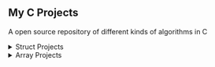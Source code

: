 ## My C Projects
A open source repository of different kinds of algorithms in C

<details>
<summary> Struct Projects </summary>
  
| Project |  Resource  |
| :---------: | :----- |
| 1 | [Basic ATM - Struct,switch case](https://github.com/MerttMetinn/My_C_Projects/blob/main/Atm%20uygulama%20-%20Struct%2Cswitch%20case/main.c) |
| 2 | [Student average comparison - Struct](https://github.com/MerttMetinn/My_C_Projects/blob/main/Ogrenci%20ortalama%20karsilastirma%20Struct/main.c) |
| 3 | [Date comparison - Struct](https://github.com/MerttMetinn/My_C_Projects/blob/main/Tarih%20Karsilastirma%20Struct/main.c) |
| 4 | [Student average sorting - Struct](https://github.com/MerttMetinn/My_C_Projects/blob/main/Ogrenci%20ortalama%20siralama%20Struct/main.c) |
| 5 | [Sorting students from A to Z - Struct](https://github.com/MerttMetinn/My_C_Projects/blob/main/Sorting%20students%20from%20A%20to%20Z%20-%20Struct/main.c) |
| 6 | [Swapping two values - Struct](https://github.com/MerttMetinn/My_C_Projects/blob/main/swapping%20two%20values%20-%20Struct/main.c) |
| 7 | [enclosing circle - Struct](https://github.com/MerttMetinn/My_C_Projects/blob/main/enclosing%20circle%20-%20Struct/main.c) |
| 8 | [symmetrical quad - Struct](https://github.com/MerttMetinn/My_C_Projects/blob/main/symmetrical%20quad%20-%20Struct/main.c) |
  
 </details>
 
 
 <details>
<summary> Array Projects </summary>
  
| Project |  Resource  |
| :---------: | :----- |
| 1 | [Intersection in matrices - Array](https://github.com/MerttMetinn/My_C_Projects/blob/main/Intersection%20in%20matrices%20-%20Array/main.c) |
| 2 | [different numbers in two-dimensional arrays - Array](https://github.com/MerttMetinn/My_C_Projects/blob/main/different%20numbers%20in%20two-dimensional%20arrays%20-%20Array/main.c) |
  
 </details>
 
 
